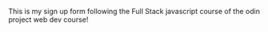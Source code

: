 This is my sign up form following the Full Stack javascript course of the odin project web dev course!
